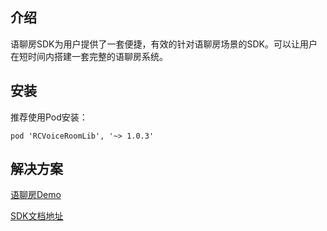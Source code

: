 ## 介绍

语聊房SDK为用户提供了一套便捷，有效的针对语聊房场景的SDK。可以让用户在短时间内搭建一套完整的语聊房系统。

## 安装

推荐使用Pod安装：
```
pod 'RCVoiceRoomLib', '~> 1.0.3'
```

## 解决方案

[语聊房Demo](https://www.rongcloud.cn/solution/audio_social)

[SDK文档地址](https://docs.rongcloud.cn/v4/5X/views/scene/voiceroom/ios/intro/intro.html)
